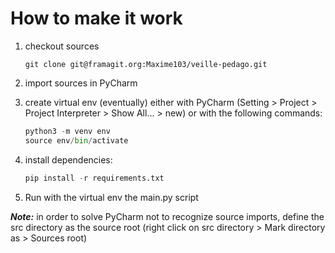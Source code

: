 # How to make it work

1. checkout sources

    ``` Git
    git clone git@framagit.org:Maxime103/veille-pedago.git
    ```

1. import sources in PyCharm
1. create virtual env (eventually) either with PyCharm (Setting > Project > Project Interpreter > Show All... > new) or with the following commands:

    ``` Python
    python3 -m venv env
    source env/bin/activate
    ```

1. install dependencies:

    ``` Python
    pip install -r requirements.txt
    ```

1. Run with the virtual env the main.py script

***Note:*** in order to solve PyCharm not to recognize source imports, define the src directory as the source root (right click on src directory > Mark directory as > Sources root)